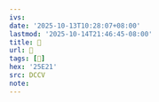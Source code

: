 ```yaml
---
ivs:
date: '2025-10-13T10:28:07+08:00'
lastmod: '2025-10-14T21:46:45-08:00'
title: 􄪫
url: 􄪫
tags: [𥸡]
hex: '25E21'
src: DCCV
note:
---
```


